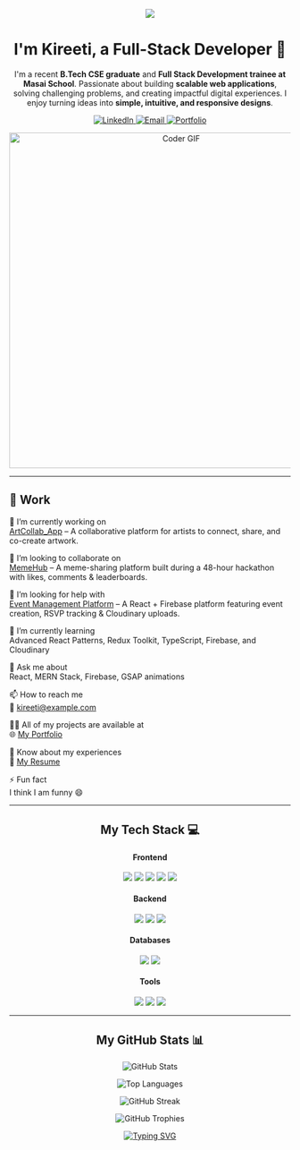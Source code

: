 <p align="center">
<img src="https://capsule-render.vercel.app/api?type=waving&color=gradient&height=180&text=Hi%20There!%20👋&animation=fadeIn&fontColor=ffffff&fontSize=50" />
</p>

<div align="center">
<h1>I'm Kireeti, a Full-Stack Developer 🚀</h1>
<p>
I'm a recent <b>B.Tech CSE graduate</b> and <b>Full Stack Development trainee at Masai School</b>.  
Passionate about building <b>scalable web applications</b>, solving challenging problems, and creating impactful digital experiences.  
I enjoy turning ideas into <b>simple, intuitive, and responsive designs</b>.  
</p>
</div>

<p align="center">
<a href="https://linkedin.com/in/YOUR_LINKEDIN_USERNAME/" target="_blank">
<img src="https://img.shields.io/badge/LinkedIn-0077B5?style=for-the-badge&logo=linkedin&logoColor=white" alt="LinkedIn"/>
</a>
<a href="mailto:kireeti@example.com" target="blank">
<img src="https://img.shields.io/badge/Email-D14836?style=for-the-badge&logo=gmail&logoColor=white" alt="Email"/>
</a>
<a href="https://YOUR_PORTFOLIO.com/" target="_blank">
<img src="https://img.shields.io/badge/Portfolio-255E63?style=for-the-badge&logo=google-chrome&logoColor=white" alt="Portfolio"/>
</a>
</p>

<p align="center">
<img src="https://media.giphy.com/media/v1.Y2lkPTc5MGI3NjExaDB6Z2s5Z250a29iZ3Nuc2Nuc2s2eGJpZ3N6cW12bDY0bXNqZ3NqZyZlcD12MV9pbnRlcm5hbF9naWZfYnlfaWQmY3Q9Zw/L1R1tvI9svkIWwpYqx/giphy.gif" alt="Coder GIF" width="600"/>
</p>

---

## 💼 Work
🔭 I’m currently working on  
[ArtCollab_App](#) – A collaborative platform for artists to connect, share, and co-create artwork.  

👯 I’m looking to collaborate on  
[MemeHub](#) – A meme-sharing platform built during a 48-hour hackathon with likes, comments & leaderboards.  

🤝 I’m looking for help with  
[Event Management Platform](#) – A React + Firebase platform featuring event creation, RSVP tracking & Cloudinary uploads.  

🌱 I’m currently learning  
Advanced React Patterns, Redux Toolkit, TypeScript, Firebase, and Cloudinary  

💬 Ask me about  
React, MERN Stack, Firebase, GSAP animations  

📫 How to reach me  
📧 kireeti@example.com  

👨‍💻 All of my projects are available at  
🌐 [My Portfolio](#)  

📄 Know about my experiences  
📑 [My Resume](#)  

⚡ Fun fact  
I think I am funny 😄  

---

<h2 align="center">My Tech Stack 💻</h2>
<div align="center">

<h4>Frontend</h4>
<p>
<img src="https://img.shields.io/badge/HTML5-E34F26?style=for-the-badge&logo=html5&logoColor=white" />
<img src="https://img.shields.io/badge/CSS3-1572B6?style=for-the-badge&logo=css3&logoColor=white" />
<img src="https://img.shields.io/badge/JavaScript-F7DF1E?style=for-the-badge&logo=javascript&logoColor=black" />
<img src="https://img.shields.io/badge/React-20232A?style=for-the-badge&logo=react&logoColor=61DAFB" />
<img src="https://img.shields.io/badge/Tailwind_CSS-38B2AC?style=for-the-badge&logo=tailwind-css&logoColor=white" />
</p>

<h4>Backend</h4>
<p>
<img src="https://img.shields.io/badge/Node.js-339933?style=for-the-badge&logo=nodedotjs&logoColor=white" />
<img src="https://img.shields.io/badge/Express.js-000000?style=for-the-badge&logo=express&logoColor=white" />
<img src="https://img.shields.io/badge/Python-3776AB?style=for-the-badge&logo=python&logoColor=white" />
</p>

<h4>Databases</h4>
<p>
<img src="https://img.shields.io/badge/MongoDB-47A248?style=for-the-badge&logo=mongodb&logoColor=white" />
<img src="https://img.shields.io/badge/Firebase-FFCA28?style=for-the-badge&logo=firebase&logoColor=black" />
</p>

<h4>Tools</h4>
<p>
<img src="https://img.shields.io/badge/Git-F05032?style=for-the-badge&logo=git&logoColor=white" />
<img src="https://img.shields.io/badge/Postman-FF6C37?style=for-the-badge&logo=postman&logoColor=white" />
<img src="https://img.shields.io/badge/VS_Code-0078D4?style=for-the-badge&logo=visual-studio-code&logoColor=white" />
</p>
</div>

---

<h2 align="center">My GitHub Stats 📊</h2>
<div align="center">

<p>
<img src="https://github-readme-stats.vercel.app/api?username=YOUR_GITHUB_USERNAME&show_icons=true&theme=radical&hide_border=true&include_all_commits=true&count_private=true" alt="GitHub Stats"/>
</p>

<p>
<img src="https://github-readme-stats.vercel.app/api/top-langs/?username=YOUR_GITHUB_USERNAME&layout=compact&theme=radical&hide_border=true" alt="Top Languages"/>
</p>

<p>
<img src="https://github-readme-streak-stats.herokuapp.com/?user=YOUR_GITHUB_USERNAME&theme=radical&hide_border=true" alt="GitHub Streak"/>
</p>

<p>
<img src="https://github-profile-trophy.vercel.app/?username=YOUR_GITHUB_USERNAME&theme=radical&column=7" alt="GitHub Trophies"/>
</p>

</div>

<p align="center">
<a href="https://git.io/typing-svg"><img src="https://readme-typing-svg.demolab.com?font=Fira+Code&pause=1000&color=33FF33&width=435&lines=Happy+Coding!;Always+Learning...;Building+the+Future." alt="Typing SVG" /></a>
</p>
